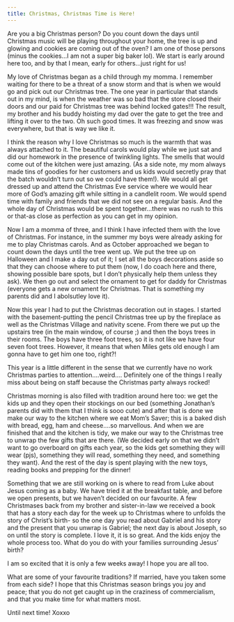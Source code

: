 ```yaml
---
title: Christmas, Christmas Time is Here!
---
```


Are you a big Christmas person? Do you count down the days until Christmas music will be playing throughout your home, the tree is up and glowing and cookies are coming out of the oven? I am one of those persons (minus the cookies...I am not a super big baker lol). We start is early around here too, and by that I mean, early for others...just right for us!

My love of Christmas began as a child through my momma. I remember waiting for there to be a threat of a snow storm and that is when we would go and pick out our Christmas tree. The one year in particular that stands out in my mind, is when the weather was so bad that the store closed their doors and our paid for Christmas tree was behind locked gates!!! The result, my brother and his buddy hoisting my dad over the gate to get the tree and lifting it over to the two. Oh such good times. It was freezing and snow was everywhere, but that is way we like it.

I think the reason why I love Christmas so much is the warmth that was always attached to it. The beautiful carols would play while we just sat and did our homework in the presence of twinkling lights. The smells that would come out of the kitchen were just amazing. (As a side note, my mom always made tins of goodies for her customers and us kids would secretly pray that the batch wouldn’t turn out so we could have them!). We would all get dressed up and attend the Christmas Eve service where we would hear more of God’s amazing gift while sitting in a candlelit room. We would spend time with family and friends that we did not see on a regular basis. And the whole day of Christmas would be spent together...there was no rush to this or that-as close as perfection as you can get in my opinion.

Now I am a momma of three, and I think I have infected them with the love of Christmas. For instance, in the summer my boys were already asking for me to play Christmas carols. And as October approached we began to count down the days until the tree went up. We put the tree up on Halloween and I make a day out of it; I set all the boys decorations aside so that they can choose where to put them (now, I do coach here and there, showing possible bare spots, but I don’t physically help them unless they ask). We then go out and select the ornament to get for daddy for Christmas (everyone gets a new ornament for Christmas. That is something my parents did and I abolsutley love it).

Now this year I had to put the Christmas decoration out in stages. I started with the basement-putting the pencil Christmas tree up by the fireplace as well as the Christmas Village and nativity scene. From there we put up the upstairs tree (in the main window, of course ;) and then the boys trees in their rooms. The boys have three foot trees, so it is not like we have four seven foot trees. However, it means that when Miles gets old enough I am gonna have to get him one too, right?!

This year is a little different in the sense that we currently have no work Christmas parties to attention....weird.... Definitely one of the things I really miss about being on staff because the Christmas party always rocked!

Christmas morning is also filled with tradition around here too: we get the kids up and they open their stockings on our bed (something Jonathan’s parents did with them that I think is sooo cute) and after that is done we make our way to the kitchen where we eat Mom’s Saver; this is a baked dish with bread, egg, ham and cheese....so marvellous. And when we are finished that and the kitchen is tidy, we make our way to the Christmas tree to unwrap the few gifts that are there. (We decided early on that we didn’t want to go overboard on gifts each year, so the kids get something they will wear (pjs), something they will read, something they need, and something they want). And the rest of the day is spent playing with the new toys, reading books and prepping for the dinner!

Something that we are still working on is where to read from Luke about Jesus coming as a baby. We have tried it at the breakfast table, and before we open presents, but we haven’t decided on our favourite. A few Christmases back from my brother and sister-in-law we received a book that has a story each day for the week up to Christmas where to unfolds the story of Christ’s birth- so the one day you read about Gabriel and his story and the present that you unwrap is Gabriel; the next day is about Joseph, so on until the story is complete. I love it, it is so great. And the kids enjoy the whole process too. What do you do with your families surrounding Jesus’ birth?

I am so excited that it is only a few weeks away! I hope you are all too.

What are some of your favourite traditions? If married, have you taken some from each side? I hope that this Christmas season brings you joy and peace; that you do not get caught up in the craziness of commercialism, and that you make time for what matters most.

Until next time! Xoxxo
